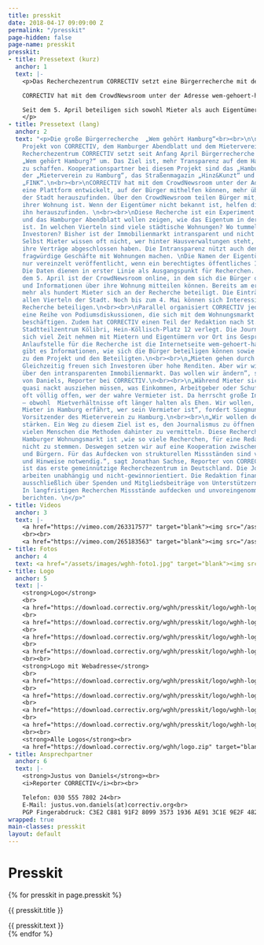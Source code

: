 ```yaml
---
title: presskit
date: 2018-04-17 09:09:00 Z
permalink: "/presskit"
page-hidden: false
page-name: presskit
presskit:
- title: Pressetext (kurz)
  anchor: 1
  text: |-
    <p>Das Recherchezentrum CORRECTIV setzt eine Bürgerrecherche mit dem Titel „Wem gehört Hamburg?“ um. Das Ziel ist, mehr Transparenz auf dem Hamburger Wohnungsmarkt zu schaffen. Kooperationspartner bei diesem Projekt sind das „Hamburger Abendblatt“, der „Mieterverein zu Hamburg“, das Straßenmagazin „Hinz&Kunzt“ und das Studentenmagazin „FINK“.<br><br>

    CORRECTIV hat mit dem CrowdNewsroom unter der Adresse wem-gehoert-hamburg.de eine Plattform entwickelt, auf der Bürger mithelfen, mehr über die Eigentümer der Stadt herauszufinden. Über den CrowdNewsroom teilen sie mit, wer der Eigentümer ihrer Wohnung ist. Wenn der Eigentümer nicht bekannt ist, helfen die Journalisten ihn herauszufinden. <br><br>

    Seit dem 5. April beteiligen sich sowohl Mieter als auch Eigentümer an der Recherche. Bereits am ersten Tag haben mehr als hundert Personen bei der Recherche mitgemacht. Noch bis zum 4. Mai können sich Interessierte an der Recherche beteiligen. Anschließend werden die Journalisten in den Daten recherchieren, welche Eigentümer maßgeblich den Wohnungsmarkt beeinflussen und wer davon fragwürdig handelt. Es werden nur vereinzelte Namen von Eigentümern veröffentlicht, wenn ein berechtigtes öffentliches Interesse besteht.
    </p>
- title: Pressetext (lang)
  anchor: 2
  text: "<p>Die große Bürgerrecherche  „Wem gehört Hamburg“<br><br>\n\nEin gemeinsames
    Projekt von CORRECTIV, dem Hamburger Abendblatt und dem Mieterverein zu Hamburg<br><br>\n\n++<br><br>\n\nDas
    Recherchezentrum CORRECTIV setzt seit Anfang April Bürgerrecherche mit dem Titel
    „Wem gehört Hamburg?“ um. Das Ziel ist, mehr Transparenz auf dem Hamburger Wohnungsmarkt
    zu schaffen. Kooperationspartner bei diesem Projekt sind das „Hamburger Abendblatt“,
    der „Mieterverein zu Hamburg“, das Straßenmagazin „Hinz&Kunzt“ und das Studentenmagazin
    „FINK“.\n<br><br>\nCORRECTIV hat mit dem CrowdNewsroom unter der Adresse wem-gehoert-hamburg.de
    eine Plattform entwickelt, auf der Bürger mithelfen können, mehr über das Eigentum
    der Stadt herauszufinden. Über den CrowdNewsroom teilen Bürger mit, wer der Eigentümer
    ihrer Wohnung ist. Wenn der Eigentümer nicht bekannt ist, helfen die Journalisten
    ihn herauszufinden. \n<br><br>\nDiese Recherche ist ein Experiment. CORRECTIV
    und das Hamburger Abendblatt wollen zeigen, wie das Eigentum in der Stadt aufgeteilt
    ist. In welchen Vierteln sind viele städtische Wohnungen? Wo tummeln sich dubiose
    Investoren? Bisher ist der Immobilienmarkt intransparent und nicht zentral erfasst.
    Selbst Mieter wissen oft nicht, wer hinter Hausverwaltungen steht, mit denen sie
    ihre Verträge abgeschlossen haben. Die Intransparenz nützt auch denjenigen, die
    fragwürdige Geschäfte mit Wohnungen machen. \nDie Namen der Eigentümer werden
    nur vereinzelt veröffentlicht, wenn ein berechtigtes öffentliches Interesse besteht.
    Die Daten dienen in erster Linie als Ausgangspunkt für Recherchen. \n<br><br>\nSeit
    dem 5. April ist der CrowdNewsroom online, in dem sich die Bürger online beteiligen
    und Informationen über ihre Wohnung mitteilen können. Bereits am ersten Tag haben
    mehr als hundert Mieter sich an der Recherche beteiligt. Die Einträge kommen aus
    allen Vierteln der Stadt. Noch bis zum 4. Mai können sich Interessierte an der
    Recherche beteiligen.\n<br><br>\nParallel organisiert CORRECTIV jeden Donnerstag
    eine Reihe von Podiumsdiskussionen, die sich mit dem Wohnungsmarkt in Hamburg
    beschäftigen. Zudem hat CORRECTIV einen Teil der Redaktion nach St. Pauli ins
    Stadtteilzentrum Kölibri, Hein-Köllisch-Platz 12 verlegt. Die Journalisten möchten
    sich viel Zeit nehmen mit Mietern und Eigentümern vor Ort ins Gespräch zu kommen.\n<br><br>\nZentrale
    Anlaufstelle für die Recherche ist die Internetseite wem-gehoert-hamburg.de. Dort
    gibt es Informationen, wie sich die Bürger beteiligen können sowie Hintergründe
    zu dem Projekt und den Beteiligten.\n<br><br>\n„Mieten gehen durch die Decke.
    Gleichzeitig freuen sich Investoren über hohe Renditen. Aber wir wissen fast nichts
    über den intransparenten Immobilienmarkt. Das wollen wir ändern”, sagt Justus
    von Daniels, Reporter bei CORRECTIV.\n<br><br>\n„Während Mieter sich vor den Vermietern
    quasi nackt ausziehen müssen, was Einkommen, Arbeitgeber oder Schufa angeht, bleibt
    oft völlig offen, wer der wahre Vermieter ist. Da herrscht große Intransparenz
    – obwohl  Mietverhältnisse oft länger halten als Ehen. Wir wollen, dass jeder
    Mieter in Hamburg erfährt, wer sein Vermieter ist“, fordert Siegmund Chychla,
    Vorsitzender des Mieterverein zu Hamburg.\n<br><br>\n„Wir wollen den Journalismus
    stärken. Ein Weg zu diesem Ziel ist es, den Journalismus zu öffnen und möglichst
    vielen Menschen die Methoden dahinter zu vermitteln. Diese Recherche über den
    Hamburger Wohnungsmarkt ist ,wie so viele Recherchen, für eine Redaktion alleine
    nicht zu stemmen. Deswegen setzen wir auf eine Kooperation zwischen Journalisten
    und Bürgern. Für das Aufdecken von strukturellen Missständen sind viele Daten
    und Hinweise notwendig.“, sagt Jonathan Sachse, Reporter von CORRECTIV. \n<br><br>\nCORRECTIV
    ist das erste gemeinnützige Recherchezentrum in Deutschland. Die Journalisten
    arbeiten unabhängig und nicht-gewinnorientiert. Die Redaktion finanziert sich
    ausschließlich über Spenden und Mitgliedsbeiträge von Unterstützern. Ihr Anspruch:
    In langfristigen Recherchen Missstände aufdecken und unvoreingenommen darüber
    berichten. \n</p>"
- title: Videos
  anchor: 3
  text: |-
    <a href="https://vimeo.com/263317577" target="blank"><img src="/assets/images/video1.jpg"></a>
    <br><br>
    <a href="https://vimeo.com/265183563" target="blank"><img src="/assets/images/video2.jpg"></a>
- title: Fotos
  anchor: 4
  text: <a href="/assets/images/wghh-foto1.jpg" target="blank"><img src="/assets/images/wghh-foto1-small.jpg"></a>
- title: Logo
  anchor: 5
  text: |-
    <strong>Logo</strong>
    <br>
    <a href="https://download.correctiv.org/wghh/presskit/logo/wghh-logo.png" target="blank">Download PNG</a>
    <br>
    <a href="https://download.correctiv.org/wghh/presskit/logo/wghh-logo.svg" target="blank">Download SVG</a>
    <br>
    <a href="https://download.correctiv.org/wghh/presskit/logo/wghh-logo.ai" target="blank">Download AI</a>
    <br>
    <a href="https://download.correctiv.org/wghh/presskit/logo/wghh-logo.pdf" target="blank">Download PDF</a>
    <br><br>
    <strong>Logo mit Webadresse</strong>
    <br>
    <a href="https://download.correctiv.org/wghh/presskit/logo/wghh-logo-www.png" target="blank">Download PNG</a>
    <br>
    <a href="https://download.correctiv.org/wghh/presskit/logo/wghh-logo-www.svg" target="blank">Download SVG</a>
    <br>
    <a href="https://download.correctiv.org/wghh/presskit/logo/wghh-logo-www.ai" target="blank">Download AI</a>
    <br>
    <a href="https://download.correctiv.org/wghh/presskit/logo/wghh-logo-www.pdf" target="blank">Download PDF</a>
    <br><br>
    <strong>Alle Logos</strong><br>
    <a href="https://download.correctiv.org/wghh/logo.zip" target="blank">Download Zip-Datei</a>
- title: Ansprechpartner
  anchor: 6
  text: |-
    <strong>Justus von Daniels</strong><br>
    <i>Reporter CORRECTIV</i><br><br>

    Telefon: 030 555 7802 24<br>
    E-Mail: justus.von.daniels(at)correctiv.org<br>
    PGP Fingerabdruck: C3E2 C881 91F2 8099 3573 1936 AE91 3C1E 9E2F 482C
wrapped: true
main-classes: presskit
layout: default
---
```


<div class="accordion">
    <h1>Presskit</h1>
    {% for presskit in page.presskit %}
    <div class="toggle">
        <div class="toggle-title" id="{{ presskit.anchor }}">
            <p><i></i><span class="title-name">{{ presskit.title }}</span></p>
        </div>
        <div class="toggle-inner">
            {{ presskit.text }}
        </div>
    </div>
    {% endfor %}
</div>
